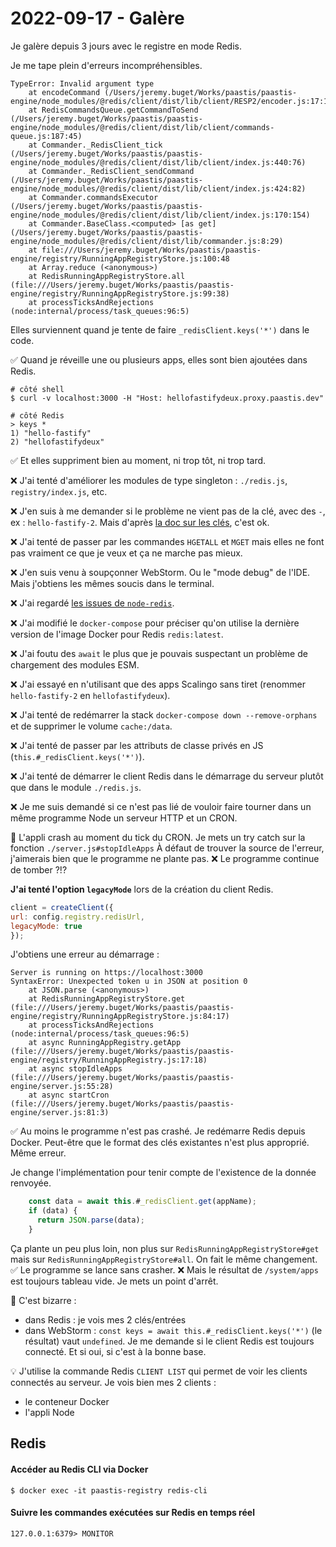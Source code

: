 # 2022-09-17 - Galère

Je galère depuis 3 jours avec le registre en mode Redis.

Je me tape plein d'erreurs incompréhensibles.

```
TypeError: Invalid argument type
    at encodeCommand (/Users/jeremy.buget/Works/paastis/paastis-engine/node_modules/@redis/client/dist/lib/client/RESP2/encoder.js:17:19)
    at RedisCommandsQueue.getCommandToSend (/Users/jeremy.buget/Works/paastis/paastis-engine/node_modules/@redis/client/dist/lib/client/commands-queue.js:187:45)
    at Commander._RedisClient_tick (/Users/jeremy.buget/Works/paastis/paastis-engine/node_modules/@redis/client/dist/lib/client/index.js:440:76)
    at Commander._RedisClient_sendCommand (/Users/jeremy.buget/Works/paastis/paastis-engine/node_modules/@redis/client/dist/lib/client/index.js:424:82)
    at Commander.commandsExecutor (/Users/jeremy.buget/Works/paastis/paastis-engine/node_modules/@redis/client/dist/lib/client/index.js:170:154)
    at Commander.BaseClass.<computed> [as get] (/Users/jeremy.buget/Works/paastis/paastis-engine/node_modules/@redis/client/dist/lib/commander.js:8:29)
    at file:///Users/jeremy.buget/Works/paastis/paastis-engine/registry/RunningAppRegistryStore.js:100:48
    at Array.reduce (<anonymous>)
    at RedisRunningAppRegistryStore.all (file:///Users/jeremy.buget/Works/paastis/paastis-engine/registry/RunningAppRegistryStore.js:99:38)
    at processTicksAndRejections (node:internal/process/task_queues:96:5)
```

Elles surviennent quand je tente de faire `_redisClient.keys('*')` dans le code.

✅ Quand je réveille une ou plusieurs apps, elles sont bien ajoutées dans Redis.

```shell
# côté shell
$ curl -v localhost:3000 -H "Host: hellofastifydeux.proxy.paastis.dev"

# côté Redis
> keys *
1) "hello-fastify"
2) "hellofastifydeux"
```

✅ Et elles suppriment bien au moment, ni trop tôt, ni trop tard.


❌ J'ai tenté d'améliorer les modules de type singleton : `./redis.js`, `registry/index.js`, etc.

❌ J'en suis à me demander si le problème ne vient pas de la clé, avec des `-`, ex : `hello-fastify-2`.
Mais d'après [la doc sur les clés](https://redis.io/docs/data-types/tutorial/#keys), c'est ok.

❌ J'ai tenté de passer par les commandes `HGETALL` et `MGET` mais elles ne font pas vraiment ce que je veux et ça ne marche pas mieux.

❌ J'en suis venu à soupçonner WebStorm.
Ou le "mode debug" de l'IDE.
Mais j'obtiens les mêmes soucis dans le terminal.

❌ J'ai regardé [les issues de `node-redis`](https://github.com/redis/node-redis/issues?q=is%3Aissue+is%3Aopen+Invalid+argument+type).

❌ J'ai modifié le `docker-compose` pour préciser qu'on utilise la dernière version de l'image Docker pour Redis `redis:latest`.

❌ J'ai foutu des `await` le plus que je pouvais suspectant un problème de chargement des modules ESM.

❌ J'ai essayé en n'utilisant que des apps Scalingo sans tiret (renommer `hello-fastify-2` en `hellofastifydeux`).

❌ J'ai tenté de redémarrer la stack `docker-compose down --remove-orphans` et de supprimer le volume `cache:/data`.

❌ J'ai tenté de passer par les attributs de classe privés en JS (`this.#_redisClient.keys('*')`).

❌ J'ai tenté de démarrer le client Redis dans le démarrage du serveur plutôt que dans le module `./redis.js`.

❌ Je me suis demandé si ce n'est pas lié de vouloir faire tourner dans un même programme Node un serveur HTTP et un CRON.

🤔 L'appli crash au moment du tick du CRON.
Je mets un try catch sur la fonction `./server.js#stopIdleApps`
À défaut de trouver la source de l'erreur, j'aimerais bien que le programme ne plante pas.
❌ Le programme continue de tomber ?!?

**J'ai tenté l'option `legacyMode`** lors de la création du client Redis.
```javascript
client = createClient({
url: config.registry.redisUrl,
legacyMode: true
});
```

J'obtiens une erreur au démarrage :
```shell
Server is running on https://localhost:3000
SyntaxError: Unexpected token u in JSON at position 0
    at JSON.parse (<anonymous>)
    at RedisRunningAppRegistryStore.get (file:///Users/jeremy.buget/Works/paastis/paastis-engine/registry/RunningAppRegistryStore.js:84:17)
    at processTicksAndRejections (node:internal/process/task_queues:96:5)
    at async RunningAppRegistry.getApp (file:///Users/jeremy.buget/Works/paastis/paastis-engine/registry/RunningAppRegistry.js:17:18)
    at async stopIdleApps (file:///Users/jeremy.buget/Works/paastis/paastis-engine/server.js:55:28)
    at async startCron (file:///Users/jeremy.buget/Works/paastis/paastis-engine/server.js:81:3)
```
✅ Au moins le programme n'est pas crashé.
Je redémarre Redis depuis Docker.
Peut-être que le format des clés existantes n'est plus approprié.
Même erreur.

Je change l'implémentation pour tenir compte de l'existence de la donnée renvoyée.
```javascript
    const data = await this.#_redisClient.get(appName);
    if (data) {
      return JSON.parse(data);
    }
```
Ça plante un peu plus loin, non plus sur `RedisRunningAppRegistryStore#get` mais sur `RedisRunningAppRegistryStore#all`.
On fait le même changement.
✅ Le programme se lance sans crasher.
❌ Mais le résultat de `/system/apps` est toujours tableau vide. 
Je mets un point d'arrêt.

🤔 C'est bizarre :
- dans Redis : je vois mes 2 clés/entrées
- dans WebStorm : `const keys = await this.#_redisClient.keys('*')` (le résultat) vaut `undefined`.
Je me demande si le client Redis est toujours connecté.
Et si oui, si c'est à la bonne base.

💡 J'utilise la commande Redis `CLIENT LIST` qui permet de voir les clients connectés au serveur.
Je vois bien mes 2 clients :
- le conteneur Docker
- l'appli Node


## Redis

#### Accéder au Redis CLI via Docker 

```shell
$ docker exec -it paastis-registry redis-cli
```

#### Suivre les commandes exécutées sur Redis en temps réel

```shell
127.0.0.1:6379> MONITOR
```
